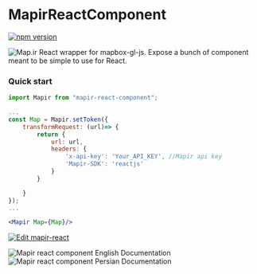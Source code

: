 # MapirReactComponent
[![npm version](https://badge.fury.io/js/mapir-react-component.svg)](https://badge.fury.io/js/mapir-react-component)

![Map.ir](https://map.ir/css/images/mapir-logo.png) React wrapper for mapbox-gl-js. Expose a bunch of component meant to be simple to use for React.

### Quick start 

```jsx
import Mapir from "mapir-react-component";

...
const Map = Mapir.setToken({
	transformRequest: (url)=> {
		return {
			url: url,
			headers: { 
				'x-api-key': 'Your_API_KEY', //Mapir api key
				'Mapir-SDK': 'reactjs'
			}
		}

	}
});
...

<Mapir Map={Map}/>
```
[![Edit mapir-react](https://codesandbox.io/static/img/play-codesandbox.svg)](https://codesandbox.io/s/objective-ganguly-st4od?fontsize=14)

![Mapir react component English Documentation](https://github.com/map-ir/mapir-react-component/wiki/Documentation)
![Mapir react component Persian Documentation](https://support.map.ir/developers/components/reactjs/)
